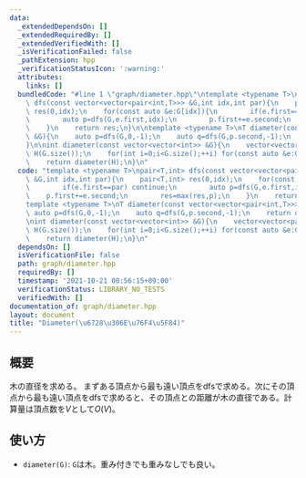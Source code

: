 ```yaml
---
data:
  _extendedDependsOn: []
  _extendedRequiredBy: []
  _extendedVerifiedWith: []
  _isVerificationFailed: false
  _pathExtension: hpp
  _verificationStatusIcon: ':warning:'
  attributes:
    links: []
  bundledCode: "#line 1 \"graph/diameter.hpp\"\ntemplate <typename T>\npair<T,int>\
    \ dfs(const vector<vector<pair<int,T>>> &G,int idx,int par){\n    pair<T,int>\
    \ res(0,idx);\n    for(const auto &e:G[idx]){\n        if(e.first==par) continue;\n\
    \        auto p=dfs(G,e.first,idx);\n        p.first+=e.second;\n        res=max(res,p);\n\
    \    }\n    return res;\n}\n\ntemplate <typename T>\nT diameter(const vector<vector<pair<int,T>>>\
    \ &G){\n    auto p=dfs(G,0,-1);\n    auto q=dfs(G,p.second,-1);\n    return q.first;\n\
    }\n\nint diameter(const vector<vector<int>> &G){\n    vector<vector<pair<int,int>>>\
    \ H(G.size());\n    for(int i=0;i<G.size();++i) for(const auto &e:G[i]) H[i].emplace_back(make_pair(e,1));\n\
    \    return diameter(H);\n}\n"
  code: "template <typename T>\npair<T,int> dfs(const vector<vector<pair<int,T>>>\
    \ &G,int idx,int par){\n    pair<T,int> res(0,idx);\n    for(const auto &e:G[idx]){\n\
    \        if(e.first==par) continue;\n        auto p=dfs(G,e.first,idx);\n    \
    \    p.first+=e.second;\n        res=max(res,p);\n    }\n    return res;\n}\n\n\
    template <typename T>\nT diameter(const vector<vector<pair<int,T>>> &G){\n   \
    \ auto p=dfs(G,0,-1);\n    auto q=dfs(G,p.second,-1);\n    return q.first;\n}\n\
    \nint diameter(const vector<vector<int>> &G){\n    vector<vector<pair<int,int>>>\
    \ H(G.size());\n    for(int i=0;i<G.size();++i) for(const auto &e:G[i]) H[i].emplace_back(make_pair(e,1));\n\
    \    return diameter(H);\n}\n"
  dependsOn: []
  isVerificationFile: false
  path: graph/diameter.hpp
  requiredBy: []
  timestamp: '2021-10-21 00:56:15+09:00'
  verificationStatus: LIBRARY_NO_TESTS
  verifiedWith: []
documentation_of: graph/diameter.hpp
layout: document
title: "Diameter(\u6728\u306E\u76F4\u5F84)"
---
```


## 概要
木の直径を求める。
まずある頂点から最も遠い頂点をdfsで求める。次にその頂点から最も遠い頂点をdfsで求めると、その頂点との距離が木の直径である。計算量は頂点数を$V$として$O(V)$。

## 使い方
* `diameter(G)`: `G`は木。重み付きでも重みなしでも良い。
